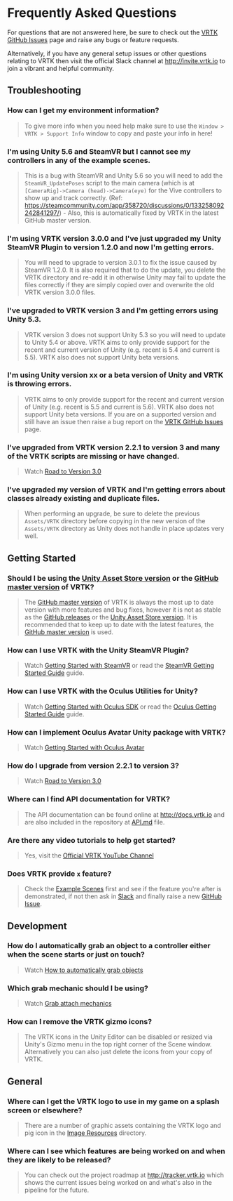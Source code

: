 # Frequently Asked Questions

For questions that are not answered here, be sure to check out the [VRTK GitHub Issues](https://github.com/thestonefox/VRTK/issues) page and raise any bugs or feature requests.

Alternatively, if you have any general setup issues or other questions relating to VRTK then visit the official Slack channel at http://invite.vrtk.io to join a vibrant and helpful community.

## Troubleshooting

### How can I get my environment information?
  > To give more info when you need help make sure to use the `Window > VRTK > Support Info` window to copy and paste your info in here!

### I'm using Unity 5.6 and SteamVR but I cannot see my controllers in any of the example scenes.
  > This is a bug with SteamVR and Unity 5.6 so you will need to add the `SteamVR_UpdatePoses` script to the main camera (which is at `[CameraRig]->Camera (head)->Camera(eye)` for the Vive controllers to show up and track correctly. (Ref: https://steamcommunity.com/app/358720/discussions/0/133258092242841297/) - Also, this is automatically fixed by VRTK in the latest GitHub master version.

### I'm using VRTK version 3.0.0 and I've just upgraded my Unity SteamVR Plugin to version 1.2.0 and now I'm getting errors.
  > You will need to upgrade to version 3.0.1 to fix the issue caused by SteamVR 1.2.0.
  It is also required that to do the update, you delete the VRTK directory and re-add it in otherwise Unity may fail to update the files correctly if they are simply copied over and overwrite the old VRTK version 3.0.0 files.

### I've upgraded to VRTK version 3 and I'm getting errors using Unity 5.3.
  > VRTK version 3 does not support Unity 5.3 so you will need to update to Unity 5.4 or above. VRTK aims to only provide support for the recent and current version of Unity (e.g. recent is 5.4 and current is 5.5). VRTK also does not support Unity beta versions.

### I'm using Unity version xx or a beta version of Unity and VRTK is throwing errors.
  > VRTK aims to only provide support for the recent and current version of Unity (e.g. recent is 5.5 and current is 5.6). VRTK also does not support Unity beta versions. If you are on a supported version and still have an issue then raise a bug report on the [VRTK GitHub Issues](https://github.com/thestonefox/VRTK/issues) page.

### I've upgraded from VRTK version 2.2.1 to version 3 and many of the VRTK scripts are missing or have changed.
  > Watch [Road to Version 3.0](https://www.youtube.com/watch?v=tMz04CqAYjw)
  
### I've upgraded my version of VRTK and I'm getting errors about classes already existing and duplicate files.
  > When performing an upgrade, be sure to delete the previous `Assets/VRTK` directory before copying in the new version of the `Assets/VRTK` directory as Unity does not handle in place updates very well.

## Getting Started

### Should I be using the [Unity Asset Store version](https://www.assetstore.unity3d.com/en/#!/content/64131) or the [GitHub master version](https://github.com/thestonefox/VRTK) of VRTK?
  > The [GitHub master version](https://github.com/thestonefox/VRTK) of VRTK is always the most up to date version with more features and bug fixes, however it is not as stable as the [GitHub releases](https://github.com/thestonefox/VRTK/releases) or the [Unity Asset Store version](https://www.assetstore.unity3d.com/en/#!/content/64131). It is recommended that to keep up to date with the latest features, the [GitHub master version](https://github.com/thestonefox/VRTK) is used.

### How can I use VRTK with the Unity SteamVR Plugin?
  > Watch [Getting Started with SteamVR](https://www.youtube.com/watch?v=tyFV9oBReqg) or read the [SteamVR Getting Started Guide](/Assets/VRTK/SDK/SteamVR/README.md) guide.

### How can I use VRTK with the Oculus Utilities for Unity?
  > Watch [Getting Started with Oculus SDK](https://www.youtube.com/watch?v=psPVNddjgGw) or read the [Oculus Getting Started Guide](/Assets/VRTK/SDK/Oculus/README.md) guide.

### How can I implement Oculus Avatar Unity package with VRTK?
  > Watch [Getting Started with Oculus Avatar](https://www.youtube.com/watch?v=N7F0KqgNrAk)

### How do I upgrade from version 2.2.1 to version 3?
  > Watch [Road to Version 3.0](https://www.youtube.com/watch?v=tMz04CqAYjw)

### Where can I find API documentation for VRTK?
  > The API documentation can be found online at http://docs.vrtk.io and are also included in the repository at [API.md](/Assets/VRTK/Documentation/API.md) file.

### Are there any video tutorials to help get started?
  > Yes, visit the [Official VRTK YouTube Channel](http://videos.vrtk.io)

### Does VRTK provide `x` feature?
  > Check the [Example Scenes](https://github.com/thestonefox/VRTK/tree/master/Assets/VRTK/Examples) first and see if the feature you're after is demonstrated, if not then ask in [Slack](http://invite.vrtk.io) and finally raise a new [GitHub Issue](https://github.com/thestonefox/VRTK/issues).

## Development

### How do I automatically grab an object to a controller either when the scene starts or just on touch?
  > Watch [How to automatically grab objects](https://www.youtube.com/watch?v=YkeWIAonku0)

### Which grab mechanic should I be using?
  > Watch [Grab attach mechanics](https://www.youtube.com/watch?v=KPJBFpl2bPI)
  
### How can I remove the VRTK gizmo icons?
  > The VRTK icons in the Unity Editor can be disabled or resized via Unity's Gizmo menu in the top right corner of the Scene window. Alternatively you can also just delete the icons from your copy of VRTK.

## General

### Where can I get the VRTK logo to use in my game on a splash screen or elsewhere?
  > There are a number of graphic assets containing the VRTK logo and pig icon in the [Image Resources](https://github.com/thestonefox/VRTK/tree/master/Assets/VRTK/Examples/Resources/Images/logos) directory.

### Where can I see which features are being worked on and when they are likely to be released?
  > You can check out the project roadmap at http://tracker.vrtk.io which shows the current issues being worked on and what's also in the pipeline for the future.
